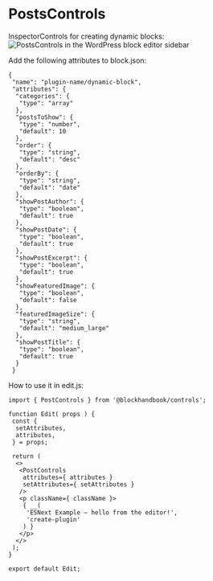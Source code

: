 
# PostsControls

InspectorControls for creating dynamic blocks:  
![PostsControls in the WordPress block editor sidebar](https://blockhandbook.com/wp-content/uploads/2020/05/PostsControls-Screenshot-1.png)

Add the following attributes to block.json:

```
{
 "name": "plugin-name/dynamic-block",
 "attributes": {
  "categories": {
   "type": "array"
  },
  "postsToShow": {
   "type": "number",
   "default": 10
  },
  "order": {
   "type": "string",
   "default": "desc"
  },
  "orderBy": {
   "type": "string",
   "default": "date"
  },
  "showPostAuthor": {
   "type": "boolean",
   "default": true
  },
  "showPostDate": {
   "type": "boolean",
   "default": true
  },
  "showPostExcerpt": {
   "type": "boolean",
   "default": true
  },
  "showFeaturedImage": {
   "type": "boolean",
   "default": false
  },
  "featuredImageSize": {
   "type": "string",
   "default": "medium_large"
  },
  "showPostTitle": {
   "type": "boolean",
   "default": true
  }
 }
```

How to use it in edit.js:

```
import { PostControls } from '@blockhandbook/controls';

function Edit( props ) {
 const {
  setAttributes,
  attributes,
 } = props;

 return (
  <>
   <PostControls
    attributes={ attributes }
    setAttributes={ setAttributes }
   />
   <p className={ className }>
    { __(
     'ESNext Example – hello from the editor!',
     'create-plugin'
    ) }
   </p>
  </>
 );
}

export default Edit;
```
